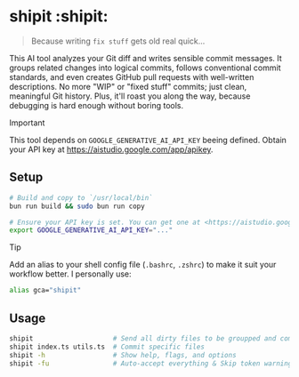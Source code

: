 # shipit :shipit:

> Because writing `fix stuff` gets old real quick...

This AI tool analyzes your Git diff and writes sensible commit messages. It groups related changes into logical commits, follows conventional commit standards, and even creates GitHub pull requests with well-written descriptions. No more "WIP" or "fixed stuff" commits; just clean, meaningful Git history. Plus, it'll roast you along the way, because debugging is hard enough without boring tools.

> [!IMPORTANT]
> This tool depends on `GOOGLE_GENERATIVE_AI_API_KEY` beeing defined. Obtain your API key at <https://aistudio.google.com/app/apikey>.

## Setup

```bash
# Build and copy to `/usr/local/bin`
bun run build && sudo bun run copy

# Ensure your API key is set. You can get one at <https://aistudio.google.com/app/apikey>.
export GOOGLE_GENERATIVE_AI_API_KEY="..."
```

> [!TIP]
> Add an alias to your shell config file (`.bashrc`, `.zshrc`) to make it suit your workflow better. I personally use:
>
> ```bash
> alias gca="shipit"
> ```

## Usage

```bash
shipit                    # Send all dirty files to be groupped and commited
shipit index.ts utils.ts  # Commit specific files
shipit -h                 # Show help, flags, and options
shipit -fu                # Auto-accept everything & Skip token warnings
```
